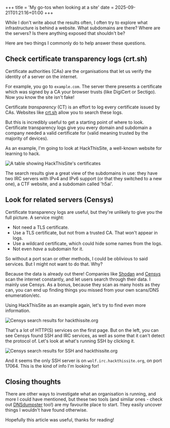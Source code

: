 +++
title = 'My go-tos when looking at a site'
date = 2025-09-21T01:21:16+01:00
+++

While I don't write about the results often, I often try to explore what infrastructure is behind a website.
What subdomains are there? Where are the servers? Is there anything exposed that shouldn't be?

Here are two things I commonly do to help answer these questions.

## Check certificate transparency logs (crt.sh)

Certificate authorities (CAs) are the organisations that let us verify the identity of a server on the internet.

For example, you go to `example.com`. The server there presents a certificate which was signed by a
CA your browser trusts (like DigiCert or Sectigo). Now you know the site isn't fake!

Certificate *transparency* (CT) is an effort to log every certificate issued by CAs. Websites like [crt.sh](https://crt.sh)
allow you to search these logs.

But this is incredibly useful to get a starting point of where to look. Certificate transparency logs
give you every domain and subdomain a company needed a valid certificate for (valid meaning trusted by the majority of devices).

As an example, I'm going to look at HackThisSite, a well-known website for learning to hack. 

![A table showing HackThisSite's certificates](/img/crt.sh-hackthissite.org.png)

The search results give a great view of the subdomains in use: they have two IRC servers with IPv4 and IPv6 support (or that they switched to a new one), a CTF website, and a subdomain called 'h5ai'.

## Look for related servers (Censys)

Certificate transparency logs are useful, but they're unlikely to give you the full picture. A service might:

- Not need a TLS certificate.
- Use a TLS certificate, but not from a trusted CA. That won't appear in logs.
- Use a wildcard certificate, which could hide some names from the logs.
- Not even *have* a subdomain for it.

So without a port scan or other methods, I could be oblivious to said services. But I might not want to do that. Why?

Because the data is already out there! Companies like [Shodan](https://shodan.io) and [Censys](https://censys.io) scan the internet constantly, and let users search through their data.
I mainly use Censys. As a bonus, because they scan as many hosts as they can, you can end up finding things you missed from your own scans/DNS enumeration/etc.

Using HackThisSite as an example again, let's try to find even more information.

![Censys search results for hackthissite.org](/img/censys.io-hackthissite.org.png)

That's a lot of HTTP(S) services on the first page. But on the left, you can see Censys found SSH and IRC services, as well as some that
it can't detect the protocol of. Let's look at what's running SSH by clicking it.

![Censys search results for SSH and hackthissite.org](/img/censys.io-hackthissite.org-ssh.png)

And it seems the only SSH server is on `wolf.irc.hackthissite.org`, on port 17064. This is the kind of info I'm looking for!

## Closing thoughts

There are other ways to investigate what an organisation is running, and more I could have mentioned, but these two tools (and similar ones - check out [DNSdumpster](https://dnsdumpster.com/) too!)
are my favourite place to start. They easily uncover things I wouldn't have found otherwise.

Hopefully this article was useful, thanks for reading!
